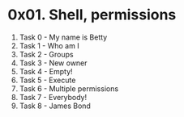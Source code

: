 # 0x01. Shell, permissions

1. Task 0 - My name is Betty
2. Task 1 - Who am I
3. Task 2 - Groups
4. Task 3 - New owner
5. Task 4 - Empty!
6. Task 5 - Execute
7. Task 6 - Multiple permissions
8. Task 7 - Everybody!
9. Task 8 - James Bond
